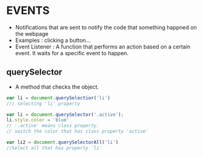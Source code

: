 # EVENTS
- Notifications that are sent to notify the code that something happned on the webpage
- Examples : clicking a button...
- Event Listener : A function that performs an action based on a certain event. It waits for a specific event to happen.

## querySelector 
- A method that checks the object.
``` javascript
var li = document.querySelectior('li')
/// selecting 'li' property
```
``` javascript
var li = document.querySelector('.active');
li.style.color = 'blue'
// '.active' means class property.
// switch the color that has class property 'active'

var li2 = document.querySelectorAll('li')
//Select all that has property 'li'
```